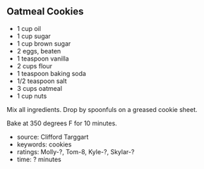 Oatmeal Cookies
---------------

- 1 cup oil
- 1 cup sugar
- 1 cup brown sugar
- 2 eggs, beaten
- 1 teaspoon vanilla
- 2 cups flour
- 1 teaspoon baking soda
- 1/2 teaspoon salt
- 3 cups oatmeal
- 1 cup nuts

Mix all ingredients.  Drop by spoonfuls on a greased cookie sheet.

Bake at 350 degrees F for 10 minutes.

- source: Clifford Targgart
- keywords: cookies
- ratings: Molly-?, Tom-8, Kyle-?, Skylar-?
- time: ? minutes
